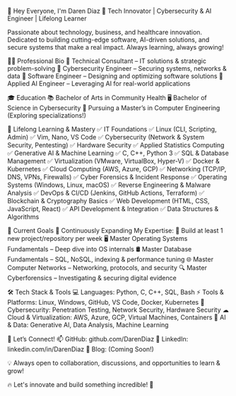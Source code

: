 
👋 Hey Everyone, I'm Daren Diaz
🚀 Tech Innovator | Cybersecurity & AI Engineer | Lifelong Learner

Passionate about technology, business, and healthcare innovation. Dedicated to building cutting-edge software, AI-driven solutions, and secure systems that make a real impact. Always learning, always growing!

👨‍💻 Professional Bio
🔹 Technical Consultant – IT solutions & strategic problem-solving
🔹 Cybersecurity Engineer – Securing systems, networks & data
🔹 Software Engineer – Designing and optimizing software solutions
🔹 Applied AI Engineer – Leveraging AI for real-world applications

🎓 Education
📚 Bachelor of Arts in Community Health
🖥 Bachelor of Science in Cybersecurity
🚀 Pursuing a Master’s in Computer Engineering (Exploring specializations!)

📖 Lifelong Learning & Mastery
✅ IT Foundations
✅ Linux (CLI, Scripting, Admin)
✅ Vim, Nano, VS Code
✅ Cybersecurity (Network & System Security, Pentesting)
✅ Hardware Security
✅ Applied Statistics Computing
✅ Generative AI & Machine Learning
✅ C, C++, Python 3
✅ SQL & Database Management
✅ Virtualization (VMware, VirtualBox, Hyper-V)
✅ Docker & Kubernetes
✅ Cloud Computing (AWS, Azure, GCP)
✅ Networking (TCP/IP, DNS, VPNs, Firewalls)
✅ Cyber Forensics & Incident Response
✅ Operating Systems (Windows, Linux, macOS)
✅ Reverse Engineering & Malware Analysis
✅ DevOps & CI/CD (Jenkins, GitHub Actions, Terraform)
✅ Blockchain & Cryptography Basics
✅ Web Development (HTML, CSS, JavaScript, React)
✅ API Development & Integration
✅ Data Structures & Algorithms

🎯 Current Goals
📌 Continuously Expanding My Expertise:
🚀 Build at least 1 new project/repository per week
🖥 Master Operating Systems Fundamentals – Deep dive into OS internals
🛢 Master Database Fundamentals – SQL, NoSQL, indexing & performance tuning
🌐 Master Computer Networks – Networking, protocols, and security
🔍 Master Cyberforensics – Investigating & securing digital evidence

🛠 Tech Stack & Tools
💻 Languages: Python, C, C++, SQL, Bash
⚡ Tools & Platforms: Linux, Windows, GitHub, VS Code, Docker, Kubernetes
🔐 Cybersecurity: Penetration Testing, Network Security, Hardware Security
☁ Cloud & Virtualization: AWS, Azure, GCP, Virtual Machines, Containers
🧠 AI & Data: Generative AI, Data Analysis, Machine Learning

🚀 Let’s Connect!
📫 GitHub: github.com/DarenDiaz
💼 LinkedIn: linkedin.com/in/DarenDiaz
📝 Blog: (Coming Soon!)

💡 Always open to collaboration, discussions, and opportunities to learn & grow!

🔥 Let's innovate and build something incredible! 🚀
  
    

